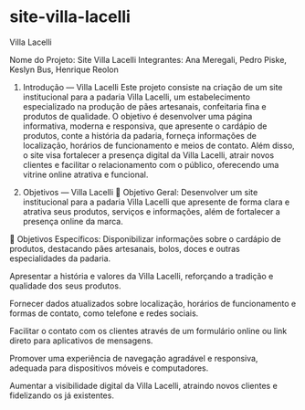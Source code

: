 # site-villa-lacelli

Villa Lacelli

Nome do Projeto: Site Villa Lacelli
Integrantes: Ana Meregali, Pedro Piske, Keslyn Bus, Henrique Reolon


1. Introdução — Villa Lacelli
Este projeto consiste na criação de um site institucional para a padaria Villa Lacelli, um estabelecimento especializado na produção de pães artesanais, confeitaria fina e produtos de qualidade. 
O objetivo é desenvolver uma página informativa, moderna e responsiva, que apresente o cardápio de produtos, conte a história da padaria, forneça informações de localização, horários de funcionamento e meios de contato.
Além disso, o site visa fortalecer a presença digital da Villa Lacelli, atrair novos clientes e facilitar o relacionamento com o público, oferecendo uma vitrine online atrativa e funcional.

2. Objetivos — Villa Lacelli
🎯 Objetivo Geral:
Desenvolver um site institucional para a padaria Villa Lacelli que apresente de forma clara e atrativa seus produtos, serviços e informações, além de fortalecer a presença online da marca.

🎯 Objetivos Específicos:
Disponibilizar informações sobre o cardápio de produtos, destacando pães artesanais, bolos, doces e outras especialidades da padaria.


Apresentar a história e valores da Villa Lacelli, reforçando a tradição e qualidade dos seus produtos.


Fornecer dados atualizados sobre localização, horários de funcionamento e formas de contato, como telefone e redes sociais.


Facilitar o contato com os clientes através de um formulário online ou link direto para aplicativos de mensagens.


Promover uma experiência de navegação agradável e responsiva, adequada para dispositivos móveis e computadores.


Aumentar a visibilidade digital da Villa Lacelli, atraindo novos clientes e fidelizando os já existentes.


